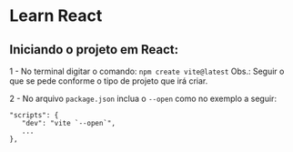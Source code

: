 # Learn React

## Iniciando o projeto em React:
   1 - No terminal digitar o comando: ```npm create vite@latest```
   Obs.: Seguir o que se pede conforme o tipo de projeto que irá criar.

   2 - No arquivo `package.json` inclua o `--open` como no exemplo a seguir:
```...
"scripts": {
   "dev": "vite `--open`",
   ...
},
```

   
